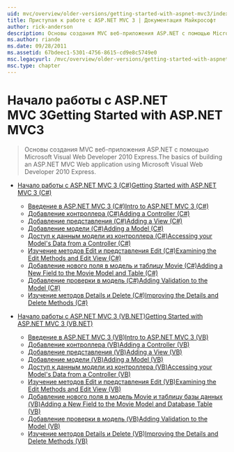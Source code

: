 ```yaml
---
uid: mvc/overview/older-versions/getting-started-with-aspnet-mvc3/index
title: Приступая к работе с ASP.NET MVC 3 | Документация Майкрософт
author: rick-anderson
description: Основы создания MVC веб-приложения ASP.NET с помощью Microsoft Visual Web Developer 2010 Express.
ms.author: riande
ms.date: 09/28/2011
ms.assetid: 67bdeec1-5301-4756-8615-cd9e8c5749e0
msc.legacyurl: /mvc/overview/older-versions/getting-started-with-aspnet-mvc3
msc.type: chapter
---
```

<a name="getting-started-with-aspnet-mvc3"></a><span data-ttu-id="0e6ba-103">Начало работы с ASP.NET MVC 3</span><span class="sxs-lookup"><span data-stu-id="0e6ba-103">Getting Started with ASP.NET MVC3</span></span>
====================
> <span data-ttu-id="0e6ba-104">Основы создания MVC веб-приложения ASP.NET с помощью Microsoft Visual Web Developer 2010 Express.</span><span class="sxs-lookup"><span data-stu-id="0e6ba-104">The basics of building an ASP.NET MVC Web application using Microsoft Visual Web Developer 2010 Express.</span></span>


- [<span data-ttu-id="0e6ba-105">Начало работы с ASP.NET MVC 3 (C#)</span><span class="sxs-lookup"><span data-stu-id="0e6ba-105">Getting Started with ASP.NET MVC 3 (C#)</span></span>](cs/index.md)

    - [<span data-ttu-id="0e6ba-106">Введение в ASP.NET MVC 3 (C#)</span><span class="sxs-lookup"><span data-stu-id="0e6ba-106">Intro to ASP.NET MVC 3 (C#)</span></span>](cs/intro-to-aspnet-mvc-3.md)
    - [<span data-ttu-id="0e6ba-107">Добавление контроллера (C#)</span><span class="sxs-lookup"><span data-stu-id="0e6ba-107">Adding a Controller (C#)</span></span>](cs/adding-a-controller.md)
    - [<span data-ttu-id="0e6ba-108">Добавление представления (C#)</span><span class="sxs-lookup"><span data-stu-id="0e6ba-108">Adding a View (C#)</span></span>](cs/adding-a-view.md)
    - [<span data-ttu-id="0e6ba-109">Добавление модели (C#)</span><span class="sxs-lookup"><span data-stu-id="0e6ba-109">Adding a Model (C#)</span></span>](cs/adding-a-model.md)
    - [<span data-ttu-id="0e6ba-110">Доступ к данным модели из контроллера (C#)</span><span class="sxs-lookup"><span data-stu-id="0e6ba-110">Accessing your Model's Data from a Controller (C#)</span></span>](cs/accessing-your-models-data-from-a-controller.md)
    - [<span data-ttu-id="0e6ba-111">Изучение методов Edit и представления Edit (C#)</span><span class="sxs-lookup"><span data-stu-id="0e6ba-111">Examining the Edit Methods and Edit View (C#)</span></span>](cs/examining-the-edit-methods-and-edit-view.md)
    - [<span data-ttu-id="0e6ba-112">Добавление нового поля в модель и таблицу Movie (C#)</span><span class="sxs-lookup"><span data-stu-id="0e6ba-112">Adding a New Field to the Movie Model and Table (C#)</span></span>](cs/adding-a-new-field.md)
    - [<span data-ttu-id="0e6ba-113">Добавление проверки в модель (C#)</span><span class="sxs-lookup"><span data-stu-id="0e6ba-113">Adding Validation to the Model (C#)</span></span>](cs/adding-validation-to-the-model.md)
    - [<span data-ttu-id="0e6ba-114">Изучение методов Details и Delete (C#)</span><span class="sxs-lookup"><span data-stu-id="0e6ba-114">Improving the Details and Delete Methods (C#)</span></span>](cs/improving-the-details-and-delete-methods.md)
- [<span data-ttu-id="0e6ba-115">Начало работы с ASP.NET MVC 3 (VB.NET)</span><span class="sxs-lookup"><span data-stu-id="0e6ba-115">Getting Started with ASP.NET MVC 3 (VB.NET)</span></span>](vb/index.md)

    - [<span data-ttu-id="0e6ba-116">Введение в ASP.NET MVC 3 (VB)</span><span class="sxs-lookup"><span data-stu-id="0e6ba-116">Intro to ASP.NET MVC 3 (VB)</span></span>](vb/intro-to-aspnet-mvc-3.md)
    - [<span data-ttu-id="0e6ba-117">Добавление контроллера (VB)</span><span class="sxs-lookup"><span data-stu-id="0e6ba-117">Adding a Controller (VB)</span></span>](vb/adding-a-controller.md)
    - [<span data-ttu-id="0e6ba-118">Добавление представления (VB)</span><span class="sxs-lookup"><span data-stu-id="0e6ba-118">Adding a View (VB)</span></span>](vb/adding-a-view.md)
    - [<span data-ttu-id="0e6ba-119">Добавление модели (VB)</span><span class="sxs-lookup"><span data-stu-id="0e6ba-119">Adding a Model (VB)</span></span>](vb/adding-a-model.md)
    - [<span data-ttu-id="0e6ba-120">Доступ к данным модели из контроллера (VB)</span><span class="sxs-lookup"><span data-stu-id="0e6ba-120">Accessing your Model's Data from a Controller (VB)</span></span>](vb/accessing-your-models-data-from-a-controller.md)
    - [<span data-ttu-id="0e6ba-121">Изучение методов Edit и представления Edit (VB)</span><span class="sxs-lookup"><span data-stu-id="0e6ba-121">Examining the Edit Methods and Edit View (VB)</span></span>](vb/examining-the-edit-methods-and-edit-view.md)
    - [<span data-ttu-id="0e6ba-122">Добавление нового поля в модель Movie и таблицу базы данных (VB)</span><span class="sxs-lookup"><span data-stu-id="0e6ba-122">Adding a New Field to the Movie Model and Database Table (VB)</span></span>](vb/adding-a-new-field.md)
    - [<span data-ttu-id="0e6ba-123">Добавление проверки в модель (VB)</span><span class="sxs-lookup"><span data-stu-id="0e6ba-123">Adding Validation to the Model (VB)</span></span>](vb/adding-validation-to-the-model.md)
    - [<span data-ttu-id="0e6ba-124">Изучение методов Details и Delete (VB)</span><span class="sxs-lookup"><span data-stu-id="0e6ba-124">Improving the Details and Delete Methods (VB)</span></span>](vb/improving-the-details-and-delete-methods.md)
